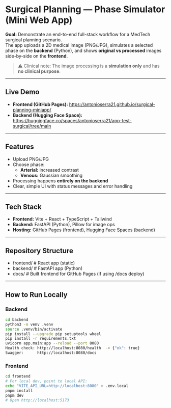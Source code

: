 # Surgical Planning — Phase Simulator (Mini Web App)

**Goal:** Demonstrate an end-to-end full-stack workflow for a MedTech surgical planning scenario.  
The app uploads a 2D medical image (PNG/JPG), simulates a selected phase on the **backend** (Python), and shows **original vs processed** images side-by-side on the **frontend**.

> ⚠️ Clinical note: The image processing is a **simulation only** and has **no clinical purpose**.

---

## Live Demo

- **Frontend (GitHub Pages):** https://antonioserra21.github.io/surgical-planning-miniapp/
- **Backend (Hugging Face Space):** https://huggingface.co/spaces/antonioserra21/app-test-surgical/tree/main

---

## Features

- Upload PNG/JPG
- Choose phase:
  - **Arterial:** increased contrast
  - **Venous:** Gaussian smoothing
- Processing happens **entirely on the backend**
- Clear, simple UI with status messages and error handling

---

## Tech Stack

- **Frontend:** Vite + React + TypeScript + Tailwind
- **Backend:** FastAPI (Python), Pillow for image ops
- **Hosting:** GitHub Pages (frontend), Hugging Face Spaces (backend)

---

## Repository Structure

- frontend/ # React app (static)
- backend/ # FastAPI app (Python)
- docs/ # Built frontend for GitHub Pages (if using /docs deploy)

---

## How to Run Locally

### Backend
```bash
cd backend
python3 -m venv .venv
source .venv/bin/activate
pip install --upgrade pip setuptools wheel
pip install -r requirements.txt
uvicorn app.main:app --reload --port 8080
Health check: http://localhost:8080/health  -> {"ok": true}
Swagger:      http://localhost:8080/docs
```

### Frontend
```bash
cd frontend
# For local dev, point to local API:
echo "VITE_API_URL=http://localhost:8080" > .env.local
pnpm install
pnpm dev
# Open http://localhost:5173
```

